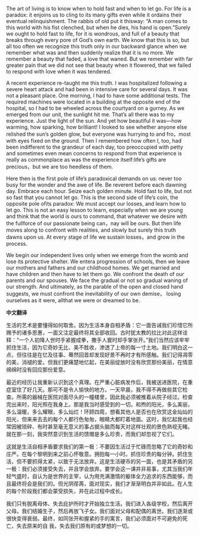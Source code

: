 

The art of living is to know when to hold fast and when to let go. For life is a paradox: it enjoins us to cling to its many gifts even while it ordains their eventual relinquishment. The rabbis of old put it thisway: “A man comes to this world with his fist clenched, but when he dies, his hand is open.”Surely we ought to hold fast to life, for it is wondrous, and full of a beauty that breaks through every pore of God’s own earth. We know that this is so, but all too often we recognize this truth only in our backward glance when we remember what was and then suddenly realize that it is no more. We remember a beauty that faded, a love that waned. But we remember with far greater pain that we did not see that beauty when it flowered, that we failed to respond with love when it was tendered.

A recent experience re-taught me this truth. I was hospitalized following a severe heart attack and had been in intensive care for several days. It was not a pleasant place. One morning, I had to have some additional tests. The required machines were located in a building at the opposite end of the hospital, so I had to be wheeled across the courtyard on a gurney. As we emerged from our unit, the sunlight hit me. That’s all there was to my experience. Just the light of the sun. And yet how beautiful it was—how warming, how sparking, how brilliant! I looked to see whether anyone else relished the sun’s golden glow, but everyone was hurrying to and fro，most with eyes fixed on the ground. Then I remembered how often I, too, had been indifferent to the grandeur of each day, too preoccupied with petty and sometimes even mean concerns to respond from that experience is really as commonplace as was the experience itself:life’s gifts are precious，but we are too heedless of them.

Here then is the first pole of life’s paradoxical demands on us: never too busy for the wonder and the awe of life. Be reverent before each dawning day. Embrace each hour. Seize each golden minute. Hold fast to life, but not so fast that you cannot let go. This is the second side of life’s coin, the opposite pole ofits paradox: We must accept our losses, and learn how to let go. This is not an easy lesson to learn, especially when we are young and think that the world is ours to command, that whatever we desire with the fullforce of our passionate being can，nay will be ours. But then life moves along to confront with realities, and slowly but surely this truth dawns upon us. At every stage of life we sustain losses，and grow in the process.

We begin our independent lives only when we emerge from the womb and lose its protective shelter. We entera progression of schools, then we leave our mothers and fathers and our childhood homes. We get married and have children and then have to let them go. We confront the death of our parents and our spouses. We face the gradual or not so gradual waning of our strength. And ultimately, as the parable of the open and closed hand suggests, we must confront the inevitability of our own demise， losing ourselves as it were, allthat we were or dreamed to be.

**中文翻译**

生活的艺术是要懂得如何取舍。因为生活本身自相矛盾：它一面告诫我们珍惜它所赐予的诸多恩惠，一面又注定最终将其全部收回。古时犹太教的拉比对此这样诠释：“一个人初降人世时手紧握成拳，撒手人寰时却手掌张开。”我们当然应该牢牢抓住生活，因为它奇妙无比、美不胜收，渗透了上帝的每一寸土地。我们明白这一点，但往往是在忆及往事、蓦然回首却发现好景不再时才有所感触。我们记得凋零的美，消褪的爱。但我们更痛楚地忆起，在美丽绽放时没有欣赏那份美丽，在情意绵绵时没有回应那份爱意。

最近的经历让我重新认识到这个真理。在严重心脏病发作后，我被送进医院，在重症室住了好几天。那可不是令人愉快的地方。一天早晨，我不得不再做些其它检查。所需的器械在医院对面尽头的一幢楼里，因此我必须被推着从院子经过。检查完出来时，阳光照在我身上。那是我当时感受到的一切。和煦的阳光，多么美丽，多么温暖，多么耀眼，多么灿烂！环顾四周，想看其他人是否也在欣赏这金灿灿的阳光，但来来去去的每个人都行色匆匆，眼睛大都盯着地面。这时，我忆起我也经常因被琐碎、有时甚至毫无意义的事占据头脑而每天对这样壮观的景色熟视无睹。就在那一刻，我突然意识到生活的馈赠是多么珍贵，而我们却忽视了它们。

这就是生活自相矛盾要求我们的第一极：不要因生活过于忙碌而忽略了它的奇妙和庄严。在每个黎明到来之前心怀敬意。拥抱每一小时。抓住珍贵的每分钟。抓住生活，但不要抓得太紧，以致于无法放弃。这是生活硬币的另一面，也是其矛盾的另一极：我们必须接受失去，并且学会放弃。要学会这一课并非易事，尤其当我们年轻气盛时，自认为是世界的主宰，认为用充满激情的躯体全力追求的东西能够，而且最终将会是我们的。但光阴荏苒，面对现实，我们才渐渐明白并非如此。在人生的每个阶段我们都会蒙受损失，并在此过程中成长。

我们只有脱离母体、失去庇护所时才开始独立生活。我们进入各级学校，然后离开父母。我们结婚生子，然后再放飞子女。我们面对父母和配偶的离世。我们逐渐或很快变得衰弱。最终，如同张开和握紧的手的寓言，我们必须面对不可避免的死亡，失去原来的自 我，失去我们原有的或梦想的一切。 

